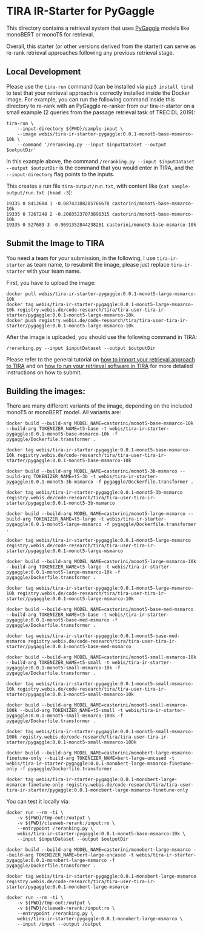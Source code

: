 # TIRA IR-Starter for PyGaggle

This directory contains a retrieval system that uses [PyGaggle](https://github.com/castorini/pygaggle) models like monoBERT or monoT5 for retrieval.

Overall, this starter (or other versions derived from the starter) can serve as re-rank retrieval approaches following any previous retrieval stage.


## Local Development

Please use the `tira-run` command (can be installed via `pip3 install tira`) to test that your retrieval approach is correctly installed inside the Docker image.
For example, you can run the following command inside this directory to re-rank with an PyGaggle re-ranker from our tira-ir-starter on a small example (2 queries from the passage retrieval task of TREC DL 2019):

```
tira-run \
    --input-directory ${PWD}/sample-input \
    --image webis/tira-ir-starter-pygaggle:0.0.1-monot5-base-msmarco-10k \
    --command '/reranking.py --input $inputDataset --output $outputDir'
```

In this example above, the command `/reranking.py --input $inputDataset --output $outputDir` is the command that you would enter in TIRA, and the `--input-directory` flag points to the inputs.


This creates a run file `tira-output/run.txt`, with content like (`cat sample-output/run.txt |head -3`):

```
19335 0 8412684 1 -0.08743388205766678 castorini/monot5-base-msmarco-10k
19335 0 7267248 2 -0.20035237073898315 castorini/monot5-base-msmarco-10k
19335 0 527689 3 -0.9691352844238281 castorini/monot5-base-msmarco-10k
```

## Submit the Image to TIRA

You need a team for your submission, in the following, I use `tira-ir-starter` as team name, to resubmit the image, please just replace `tira-ir-starter` with your team name.

First, you have to upload the image:

```
docker pull webis/tira-ir-starter-pygaggle:0.0.1-monot5-large-msmarco-10k
docker tag webis/tira-ir-starter-pygaggle:0.0.1-monot5-large-msmarco-10k registry.webis.de/code-research/tira/tira-user-tira-ir-starter/pygaggle:0.0.1-monot5-large-msmarco-10k
docker push registry.webis.de/code-research/tira/tira-user-tira-ir-starter/pygaggle:0.0.1-monot5-large-msmarco-10k
```

After the image is uploaded, you should use the following command in TIRA:

``` 
/reranking.py --input $inputDataset --output $outputDir
```

Please refer to the general tutorial on [how to import your retrieval approach to TIRA](https://github.com/tira-io/ir-experiment-platform/tree/main/tira-ir-starters#adding-your-retrieval-software) and on [how to run your retrieval software in TIRA](https://github.com/tira-io/ir-experiment-platform/tree/main/tira-ir-starters#running-your-retrieval-software) for more detailed instructions on how to submit.



## Building the images:

There are many different variants of the image, depending on the included monoT5 or monoBERT model.
All variants are:

```
docker build --build-arg MODEL_NAME=castorini/monot5-base-msmarco-10k --build-arg TOKENIZER_NAME=t5-base -t webis/tira-ir-starter-pygaggle:0.0.1-monot5-base-msmarco-10k -f pygaggle/Dockerfile.transformer .

docker tag webis/tira-ir-starter-pygaggle:0.0.1-monot5-base-msmarco-10k registry.webis.de/code-research/tira/tira-user-tira-ir-starter/pygaggle:0.0.1-monot5-base-msmarco-10k
```

```
docker build --build-arg MODEL_NAME=castorini/monot5-3b-msmarco --build-arg TOKENIZER_NAME=t5-3b -t webis/tira-ir-starter-pygaggle:0.0.1-monot5-3b-msmarco -f pygaggle/Dockerfile.transformer .

docker tag webis/tira-ir-starter-pygaggle:0.0.1-monot5-3b-msmarco registry.webis.de/code-research/tira/tira-user-tira-ir-starter/pygaggle:0.0.1-monot5-3b-msmarco
```

```
docker build --build-arg MODEL_NAME=castorini/monot5-large-msmarco --build-arg TOKENIZER_NAME=t5-large -t webis/tira-ir-starter-pygaggle:0.0.1-monot5-large-msmarco -f pygaggle/Dockerfile.transformer .

docker tag webis/tira-ir-starter-pygaggle:0.0.1-monot5-large-msmarco registry.webis.de/code-research/tira/tira-user-tira-ir-starter/pygaggle:0.0.1-monot5-large-msmarco
```

```
docker build --build-arg MODEL_NAME=castorini/monot5-large-msmarco-10k --build-arg TOKENIZER_NAME=t5-large -t webis/tira-ir-starter-pygaggle:0.0.1-monot5-large-msmarco-10k -f pygaggle/Dockerfile.transformer .

docker tag webis/tira-ir-starter-pygaggle:0.0.1-monot5-large-msmarco-10k registry.webis.de/code-research/tira/tira-user-tira-ir-starter/pygaggle:0.0.1-monot5-large-msmarco-10k
```

```
docker build --build-arg MODEL_NAME=castorini/monot5-base-med-msmarco --build-arg TOKENIZER_NAME=t5-base -t webis/tira-ir-starter-pygaggle:0.0.1-monot5-base-med-msmarco -f pygaggle/Dockerfile.transformer .

docker tag webis/tira-ir-starter-pygaggle:0.0.1-monot5-base-med-msmarco registry.webis.de/code-research/tira/tira-user-tira-ir-starter/pygaggle:0.0.1-monot5-base-med-msmarco
```

```
docker build --build-arg MODEL_NAME=castorini/monot5-small-msmarco-10k --build-arg TOKENIZER_NAME=t5-small -t webis/tira-ir-starter-pygaggle:0.0.1-monot5-small-msmarco-10k -f pygaggle/Dockerfile.transformer .

docker tag webis/tira-ir-starter-pygaggle:0.0.1-monot5-small-msmarco-10k registry.webis.de/code-research/tira/tira-user-tira-ir-starter/pygaggle:0.0.1-monot5-small-msmarco-10k
```

```
docker build --build-arg MODEL_NAME=castorini/monot5-small-msmarco-100k --build-arg TOKENIZER_NAME=t5-small -t webis/tira-ir-starter-pygaggle:0.0.1-monot5-small-msmarco-100k -f pygaggle/Dockerfile.transformer .

docker tag webis/tira-ir-starter-pygaggle:0.0.1-monot5-small-msmarco-100k registry.webis.de/code-research/tira/tira-user-tira-ir-starter/pygaggle:0.0.1-monot5-small-msmarco-100k
```

```
docker build --build-arg MODEL_NAME=castorini/monobert-large-msmarco-finetune-only --build-arg TOKENIZER_NAME=bert-large-uncased -t webis/tira-ir-starter-pygaggle:0.0.1-monobert-large-msmarco-finetune-only -f pygaggle/Dockerfile.transformer .

docker tag webis/tira-ir-starter-pygaggle:0.0.1-monobert-large-msmarco-finetune-only registry.webis.de/code-research/tira/tira-user-tira-ir-starter/pygaggle:0.0.1-monobert-large-msmarco-finetune-only
```


You can test it locally via:
```
docker run --rm -ti \
	-v ${PWD}/tmp-out:/output \
	-v ${PWD}/clueweb-rerank:/input:ro \
	--entrypoint /reranking.py \
	webis/tira-ir-starter-pygaggle:0.0.1-monot5-base-msmarco-10k \
	--input $inputDataset --output $outputDir
```

```
docker build --build-arg MODEL_NAME=castorini/monobert-large-msmarco --build-arg TOKENIZER_NAME=bert-large-uncased -t webis/tira-ir-starter-pygaggle:0.0.1-monobert-large-msmarco -f pygaggle/Dockerfile.transformer .

docker tag webis/tira-ir-starter-pygaggle:0.0.1-monobert-large-msmarco registry.webis.de/code-research/tira/tira-user-tira-ir-starter/pygaggle:0.0.1-monobert-large-msmarco
```

```
docker run --rm -ti \
	-v ${PWD}/tmp-out:/output \
	-v ${PWD}/clueweb-rerank:/input:ro \
	--entrypoint /reranking.py \
	webis/tira-ir-starter-pygaggle:0.0.1-monobert-large-msmarco \
	--input /input --output /output
```
